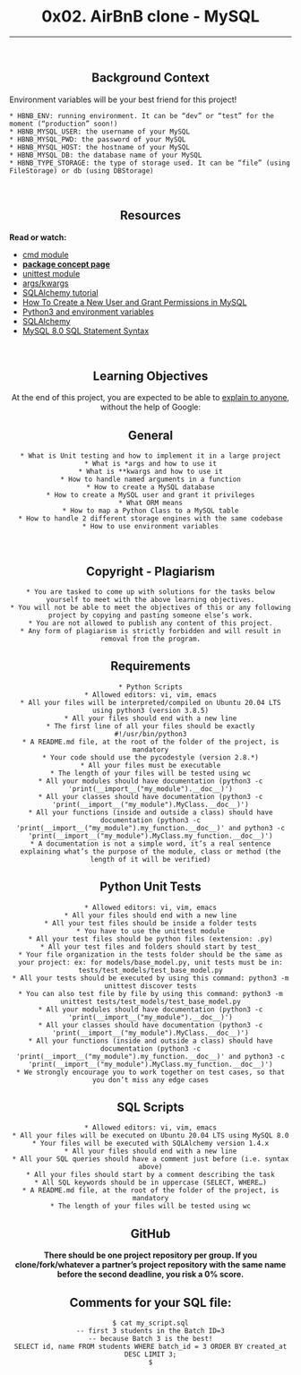 <center> <h1> 0x02. AirBnB clone - MySQL </h1> </center>

---
<br>
<center> <h2>Background Context</h2> </center>
Environment variables will be your best friend for this project!

    * HBNB_ENV: running environment. It can be “dev” or “test” for the moment (“production” soon!)
    * HBNB_MYSQL_USER: the username of your MySQL
    * HBNB_MYSQL_PWD: the password of your MySQL
    * HBNB_MYSQL_HOST: the hostname of your MySQL
    * HBNB_MYSQL_DB: the database name of your MySQL
    * HBNB_TYPE_STORAGE: the type of storage used. It can be “file” (using FileStorage) or db (using DBStorage)
<br>
<center><h2>Resources</h2></center>
<strong>Read or watch:</strong>
<ul>
<li><a href="https://intranet.alxswe.com/rltoken/OG2OW5Pbjs-ds3ZHT0ow4g">cmd module</a></li>
<li><a href="https://intranet.alxswe.com/concepts/66"><strong>package concept page</strong></a></li>
<li><a href="https://intranet.alxswe.com/rltoken/g0tzN6ea1hWCj5OF99HB9w">unittest module</a></li>
<li><a href="https://intranet.alxswe.com/rltoken/F6YRBSrkkkTTMVc66iaMgA">args/kwargs</a></li>
<li><a href="https://intranet.alxswe.com/rltoken/GYWCmxokUZKAr-T93iQPcQ">SQLAlchemy tutorial</a></li>
<li><a href="https://intranet.alxswe.com/rltoken/m4ogDCoKVm3Us0FybYh1tA">How To Create a New User and Grant Permissions in MySQL</a></li>
<li><a href="https://intranet.alxswe.com/rltoken/FJCSaX1TCf0HAOzhsH_eWA">Python3 and environment variables</a></li>
<li><a href="https://intranet.alxswe.com/rltoken/bWxESLJVYGNonjOYg8fOVg">SQLAlchemy</a></li>
<li><a href="https://intranet.alxswe.com/rltoken/n6ePnCDwnbQMbxGgeoe1VA">MySQL 8.0 SQL Statement Syntax</a></li>
</ul>
<br>
<center><h2>Learning Objectives</h2><center>
At the end of this project, you are expected to be able to <a href="https://intranet.alxswe.com/rltoken/3nWKduPHOPRUFGNEtT-SMw">explain to anyone</a>, <stong>without the help of Google</strong>:
<br>
<center><h2>General</h2></center>

    * What is Unit testing and how to implement it in a large project
    * What is *args and how to use it
    * What is **kwargs and how to use it
    * How to handle named arguments in a function
    * How to create a MySQL database
    * How to create a MySQL user and grant it privileges
    * What ORM means
    * How to map a Python Class to a MySQL table
    * How to handle 2 different storage engines with the same codebase
    * How to use environment variables
<br>
<center><h2>Copyright - Plagiarism</h2></center>

    * You are tasked to come up with solutions for the tasks below yourself to meet with the above learning objectives.
    * You will not be able to meet the objectives of this or any following project by copying and pasting someone else’s work.
    * You are not allowed to publish any content of this project.
    * Any form of plagiarism is strictly forbidden and will result in removal from the program.

<center><h2>Requirements</h2></center>
    
    * Python Scripts
    * Allowed editors: vi, vim, emacs
    * All your files will be interpreted/compiled on Ubuntu 20.04 LTS using python3 (version 3.8.5)
    * All your files should end with a new line
    * The first line of all your files should be exactly #!/usr/bin/python3
    * A README.md file, at the root of the folder of the project, is mandatory
    * Your code should use the pycodestyle (version 2.8.*)
    * All your files must be executable
    * The length of your files will be tested using wc
    * All your modules should have documentation (python3 -c 'print(__import__("my_module").__doc__)')
    * All your classes should have documentation (python3 -c 'print(__import__("my_module").MyClass.__doc__)')
    * All your functions (inside and outside a class) should have documentation (python3 -c 'print(__import__("my_module").my_function.__doc__)' and python3 -c 'print(__import__("my_module").MyClass.my_function.__doc__)')
    * A documentation is not a simple word, it’s a real sentence explaining what’s the purpose of the module, class or method (the length of it will be verified)
<center> <h2>Python Unit Tests</h2> <center>

    * Allowed editors: vi, vim, emacs
    * All your files should end with a new line
    * All your test files should be inside a folder tests
    * You have to use the unittest module
    * All your test files should be python files (extension: .py)
    * All your test files and folders should start by test_
    * Your file organization in the tests folder should be the same as your project: ex: for models/base_model.py, unit tests must be in: tests/test_models/test_base_model.py
    * All your tests should be executed by using this command: python3 -m unittest discover tests
    * You can also test file by file by using this command: python3 -m unittest tests/test_models/test_base_model.py
    * All your modules should have documentation (python3 -c 'print(__import__("my_module").__doc__)')
    * All your classes should have documentation (python3 -c 'print(__import__("my_module").MyClass.__doc__)')
    * All your functions (inside and outside a class) should have documentation (python3 -c 'print(__import__("my_module").my_function.__doc__)' and python3 -c 'print(__import__("my_module").MyClass.my_function.__doc__)')
    * We strongly encourage you to work together on test cases, so that you don’t miss any edge cases

<center><h2>SQL Scripts</h2></center>
    
    * Allowed editors: vi, vim, emacs
    * All your files will be executed on Ubuntu 20.04 LTS using MySQL 8.0
    * Your files will be executed with SQLAlchemy version 1.4.x
    * All your files should end with a new line
    * All your SQL queries should have a comment just before (i.e. syntax above)
    * All your files should start by a comment describing the task
    * All SQL keywords should be in uppercase (SELECT, WHERE…)
    * A README.md file, at the root of the folder of the project, is mandatory
    * The length of your files will be tested using wc

<center><h2>GitHub</h2></center>

<strong>There should be one project repository per group. If you clone/fork/whatever a partner’s project repository with the same name before the second deadline, you risk a 0% score.</strong>

<center><h2>Comments for your SQL file:</h2></center>

```
$ cat my_script.sql
-- first 3 students in the Batch ID=3
-- because Batch 3 is the best!
SELECT id, name FROM students WHERE batch_id = 3 ORDER BY created_at DESC LIMIT 3;
$
```
